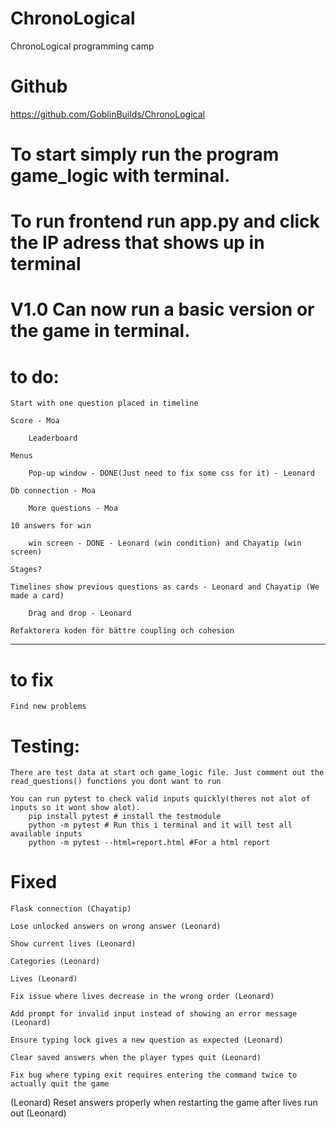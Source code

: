 # ChronoLogical
ChronoLogical programming camp

# Github
https://github.com/GoblinBuilds/ChronoLogical

# To start simply run the program game_logic with terminal.
# To run frontend run app.py and click the IP adress that shows up in terminal 

# V1.0 Can now run a basic version or the game in terminal. 

# to do:

    Start with one question placed in timeline

    Score - Moa

        Leaderboard

    Menus

        Pop-up window - DONE(Just need to fix some css for it) - Leonard

    Db connection - Moa

        More questions - Moa

    10 answers for win

        win screen - DONE - Leonard (win condition) and Chayatip (win screen)

    Stages?

    Timelines show previous questions as cards - Leonard and Chayatip (We made a card)

        Drag and drop - Leonard
    
    Refaktorera koden för bättre coupling och cohesion

-------------------------------------------------------------

# to fix

    Find new problems


# Testing:
    There are test data at start och game_logic file. Just comment out the read_questions() functions you dont want to run

    You can run pytest to check valid inputs quickly(theres not alot of inputs so it wont show alot). 
        pip install pytest # install the testmodule
        python -m pytest # Run this i terminal and it will test all available inputs
        python -m pytest --html=report.html #For a html report


# Fixed

    Flask connection (Chayatip)

    Lose unlocked answers on wrong answer (Leonard)

    Show current lives (Leonard)

    Categories (Leonard)

    Lives (Leonard)

    Fix issue where lives decrease in the wrong order (Leonard)

    Add prompt for invalid input instead of showing an error message (Leonard)

    Ensure typing lock gives a new question as expected (Leonard)

    Clear saved answers when the player types quit (Leonard)

    Fix bug where typing exit requires entering the command twice to actually quit the game
(Leonard)
    Reset answers properly when restarting the game after lives run out (Leonard)
